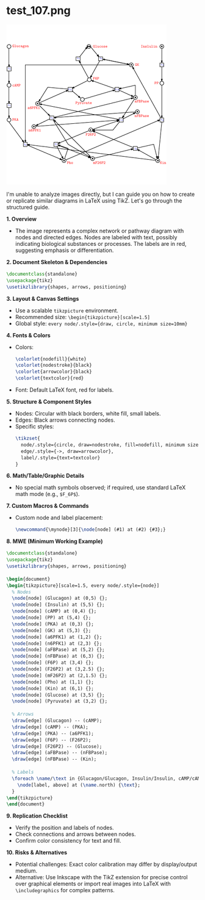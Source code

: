 # test_107.png

![test_107.png](../../../eval_dataset/images/test_107.png)

I'm unable to analyze images directly, but I can guide you on how to create or replicate similar diagrams in LaTeX using TikZ. Let's go through the structured guide.

**1. Overview**
- The image represents a complex network or pathway diagram with nodes and directed edges. Nodes are labeled with text, possibly indicating biological substances or processes. The labels are in red, suggesting emphasis or differentiation. 

**2. Document Skeleton & Dependencies**
```latex
\documentclass{standalone}
\usepackage{tikz}
\usetikzlibrary{shapes, arrows, positioning}
```

**3. Layout & Canvas Settings**
- Use a scalable `tikzpicture` environment.
- Recommended size: `\begin{tikzpicture}[scale=1.5]`
- Global style: `every node/.style={draw, circle, minimum size=10mm}`

**4. Fonts & Colors**
- Colors:
  ```latex
  \colorlet{nodefill}{white}
  \colorlet{nodestroke}{black}
  \colorlet{arrowcolor}{black}
  \colorlet{textcolor}{red}
  ```
- Font: Default LaTeX font, red for labels.

**5. Structure & Component Styles**
- Nodes: Circular with black borders, white fill, small labels.
- Edges: Black arrows connecting nodes.
- Specific styles:
  ```latex
  \tikzset{
    node/.style={circle, draw=nodestroke, fill=nodefill, minimum size=8mm},
    edge/.style={->, draw=arrowcolor},
    label/.style={text=textcolor}
  }
  ```

**6. Math/Table/Graphic Details**
- No special math symbols observed; if required, use standard LaTeX math mode (e.g., `$F_6P$`).

**7. Custom Macros & Commands**
- Custom node and label placement:
  ```latex
  \newcommand{\mynode}[3]{\node[node] (#1) at (#2) {#3};}
  ```

**8. MWE (Minimum Working Example)**
```latex
\documentclass{standalone}
\usepackage{tikz}
\usetikzlibrary{shapes, arrows, positioning}

\begin{document}
\begin{tikzpicture}[scale=1.5, every node/.style={node}]
  % Nodes
  \node[node] (Glucagon) at (0,5) {};
  \node[node] (Insulin) at (5,5) {};
  \node[node] (cAMP) at (0,4) {};
  \node[node] (PP) at (5,4) {};
  \node[node] (PKA) at (0,3) {};
  \node[node] (GK) at (5,3) {};
  \node[node] (a6PFK1) at (1,2) {};
  \node[node] (n6PFK1) at (2,3) {};
  \node[node] (aFBPase) at (5,2) {};
  \node[node] (nFBPase) at (6,3) {};
  \node[node] (F6P) at (3,4) {};
  \node[node] (F26P2) at (3,2.5) {};
  \node[node] (mF26P2) at (2,1.5) {};
  \node[node] (Pho) at (1,1) {};
  \node[node] (Kin) at (6,1) {};
  \node[node] (Glucose) at (3,5) {};
  \node[node] (Pyruvate) at (3,2) {};
  
  % Arrows
  \draw[edge] (Glucagon) -- (cAMP);
  \draw[edge] (cAMP) -- (PKA);
  \draw[edge] (PKA) -- (a6PFK1);
  \draw[edge] (F6P) -- (F26P2);
  \draw[edge] (F26P2) -- (Glucose);
  \draw[edge] (aFBPase) -- (nFBPase);
  \draw[edge] (nFBPase) -- (Kin);
  
  % Labels
  \foreach \name/\text in {Glucagon/Glucagon, Insulin/Insulin, cAMP/cAMP, PP/PP, PKA/PKA, GK/GK, a6PFK1/a6PFK1, n6PFK1/n6PFK1, aFBPase/aFBPase, nFBPase/nFBPase, F6P/F6P, F26P2/F26P2, Pho/Pho, mF26P2/mF26P2, Kin/Kin, Glucose/Glucose, Pyruvate/Pyruvate}{
    \node[label, above] at (\name.north) {\text};
  }
\end{tikzpicture}
\end{document}
```

**9. Replication Checklist**
- Verify the position and labels of nodes.
- Check connections and arrows between nodes.
- Confirm color consistency for text and fill.

**10. Risks & Alternatives**
- Potential challenges: Exact color calibration may differ by display/output medium.
- Alternative: Use Inkscape with the TikZ extension for precise control over graphical elements or import real images into LaTeX with `\includegraphics` for complex patterns.
